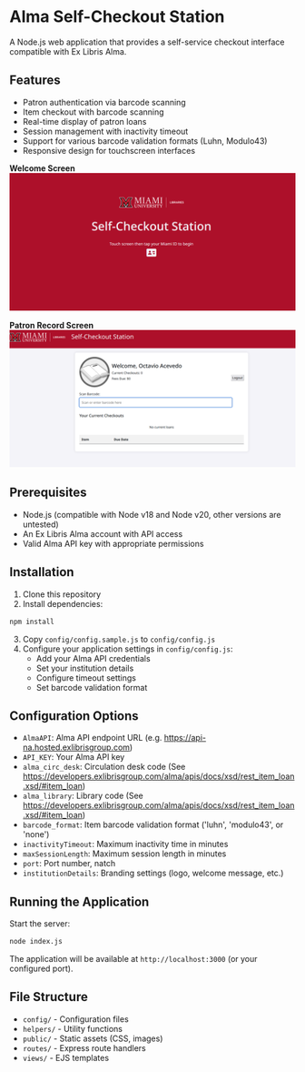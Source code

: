 # Alma Self-Checkout Station

A Node.js web application that provides a self-service checkout interface compatible with Ex Libris Alma.

## Features

- Patron authentication via barcode scanning
- Item checkout with barcode scanning
- Real-time display of patron loans
- Session management with inactivity timeout
- Support for various barcode validation formats (Luhn, Modulo43)
- Responsive design for touchscreen interfaces

**Welcome Screen**
![Welcome Screen](public/img/alamsco.png)

**Patron Record Screen**
![Patron Screen](public/img/alamsco2.png)




## Prerequisites

- Node.js (compatible with Node v18 and Node v20, other versions are untested)
- An Ex Libris Alma account with API access
- Valid Alma API key with appropriate permissions

## Installation

1. Clone this repository
2. Install dependencies:
```sh
npm install
```
3. Copy `config/config.sample.js` to `config/config.js`
4. Configure your application settings in `config/config.js`:
   - Add your Alma API credentials
   - Set your institution details
   - Configure timeout settings
   - Set barcode validation format

## Configuration Options

- `AlmaAPI`: Alma API endpoint URL (e.g. https://api-na.hosted.exlibrisgroup.com)
- `API_KEY`: Your Alma API key
- `alma_circ_desk`: Circulation desk code (See https://developers.exlibrisgroup.com/alma/apis/docs/xsd/rest_item_loan.xsd/#item_loan)
- `alma_library`: Library code (See https://developers.exlibrisgroup.com/alma/apis/docs/xsd/rest_item_loan.xsd/#item_loan)
- `barcode_format`: Item barcode validation format ('luhn', 'modulo43', or 'none')
- `inactivityTimeout`: Maximum inactivity time in minutes
- `maxSessionLength`: Maximum session length in minutes
- `port`: Port number, natch
- `institutionDetails`: Branding settings (logo, welcome message, etc.)

## Running the Application

Start the server:

```sh
node index.js
```

The application will be available at `http://localhost:3000` (or your configured port).


## File Structure

- `config/` - Configuration files
- `helpers/` - Utility functions
- `public/` - Static assets (CSS, images)
- `routes/` - Express route handlers
- `views/` - EJS templates